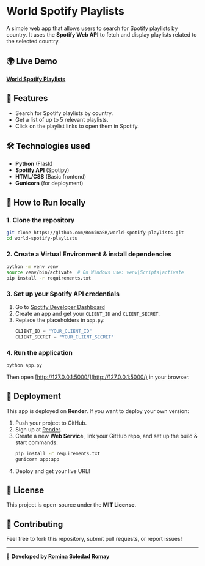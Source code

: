 # World Spotify Playlists

A simple web app that allows users to search for Spotify playlists by country. It uses the **Spotify Web API** to fetch and display playlists related to the selected country.

## 🌍 Live Demo
[**World Spotify Playlists**](https://world-spotify-playlists.onrender.com)

## 🎵 Features
- Search for Spotify playlists by country.
- Get a list of up to 5 relevant playlists.
- Click on the playlist links to open them in Spotify.

## 🛠️ Technologies used
- **Python** (Flask)
- **Spotify API** (Spotipy)
- **HTML/CSS** (Basic frontend)
- **Gunicorn** (for deployment)

## 🚀 How to Run locally
### 1. Clone the repository
```sh
git clone https://github.com/RominaSR/world-spotify-playlists.git
cd world-spotify-playlists
```

### 2. Create a Virtual Environment & install dependencies
```sh
python -m venv venv
source venv/bin/activate  # On Windows use: venv\Scripts\activate
pip install -r requirements.txt
```

### 3. Set up your Spotify API credentials
1. Go to [Spotify Developer Dashboard](https://developer.spotify.com/dashboard/)
2. Create an app and get your `CLIENT_ID` and `CLIENT_SECRET`.
3. Replace the placeholders in `app.py`:
   ```python
   CLIENT_ID = "YOUR_CLIENT_ID"
   CLIENT_SECRET = "YOUR_CLIENT_SECRET"
   ```

### 4. Run the application
```sh
python app.py
```
Then open [http://127.0.0.1:5000/](http://127.0.0.1:5000/) in your browser.

## 📌 Deployment
This app is deployed on **Render**. If you want to deploy your own version:
1. Push your project to GitHub.
2. Sign up at [Render](https://render.com/).
3. Create a new **Web Service**, link your GitHub repo, and set up the build & start commands:
   ```sh
   pip install -r requirements.txt
   gunicorn app:app
   ```
4. Deploy and get your live URL!

## 📜 License
This project is open-source under the **MIT License**.

## 🤝 Contributing
Feel free to fork this repository, submit pull requests, or report issues!

---
🚀 **Developed by [Romina Soledad Romay](https://github.com/RominaSR)**

